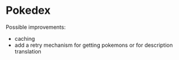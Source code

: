 # Pokedex

Possible improvements:
- caching
- add a retry mechanism for getting pokemons or for description translation
